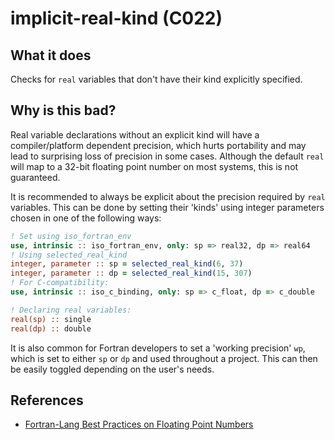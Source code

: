 # implicit-real-kind (C022)
## What it does
Checks for `real` variables that don't have their kind explicitly specified.

## Why is this bad?
Real variable declarations without an explicit kind will have a compiler/platform
dependent precision, which hurts portability and may lead to surprising loss of
precision in some cases. Although the default `real` will map to a 32-bit floating
point number on most systems, this is not guaranteed.

It is recommended to always be explicit about the precision required by `real`
variables. This can be done by setting their 'kinds' using integer parameters
chosen in one of the following ways:

```f90
! Set using iso_fortran_env
use, intrinsic :: iso_fortran_env, only: sp => real32, dp => real64
! Using selected_real_kind
integer, parameter :: sp = selected_real_kind(6, 37)
integer, parameter :: dp = selected_real_kind(15, 307)
! For C-compatibility:
use, intrinsic :: iso_c_binding, only: sp => c_float, dp => c_double

! Declaring real variables:
real(sp) :: single
real(dp) :: double
```

It is also common for Fortran developers to set a 'working precision' `wp`,
which is set to either `sp` or `dp` and used throughout a project. This can
then be easily toggled depending on the user's needs.

## References
- [Fortran-Lang Best Practices on Floating Point Numbers](https://fortran-lang.org/learn/best_practices/floating_point/)